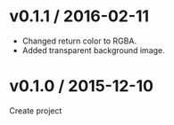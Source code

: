 # v0.1.1 / 2016-02-11

* Changed return color to RGBA.
* Added transparent background image.

# v0.1.0 / 2015-12-10

Create project
